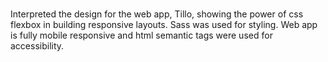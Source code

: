 ###

Interpreted the design for the web app, Tillo, showing the power of css flexbox in building responsive layouts. Sass was used for styling. Web app is fully mobile responsive and html semantic tags were used for accessibility.

